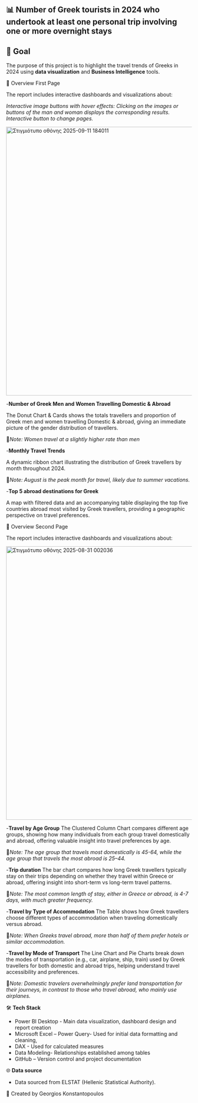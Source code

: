 ## 📊 **Number of Greek tourists in 2024 who undertook at least one personal trip involving one or more overnight stays** ##


## 🎯 Goal
The purpose of this project is to highlight the travel trends of Greeks in 2024 using **data visualization** and **Business Intelligence** tools.  



🔎 Overview First Page

The report includes interactive dashboards and visualizations about:

*Interactive image buttons with hover effects: Clicking on the images or buttons of the man and woman displays the corresponding results.*
*Interactive  button to change pages.*


<img width="1305" height="729" alt="Στιγμιότυπο οθόνης 2025-09-11 184011" src="https://github.com/user-attachments/assets/dcdf9289-86a3-4882-b5fe-08b01c072fd6" />






-**Number of Greek Men and Women Travelling Domestic & Abroad**

   The Donut Chart & Cards shows the totals travellers and proportion of Greek men and women travelling Domestic & abroad, giving an immediate picture of the gender distribution of travellers.
 	
   📌*Note: Women travel at a slightly higher rate than men*
  
 -**Monthly Travel Trends**

   A dynamic ribbon chart illustrating the distribution of Greek travellers by month throughout 2024.
  
   📌*Note: August is the peak month for travel, likely due to summer vacations.*
 	
-**Top 5 abroad destinations for Greek**
  
   A map with filtered data and an accompanying table displaying the top five countries abroad most visited by Greek travellers, providing a geographic perspective on travel preferences.


  

 🔎 Overview Second Page
 
 The report includes interactive dashboards and visualizations about:
 

 <img width="1316" height="742" alt="Στιγμιότυπο οθόνης 2025-08-31 002036" src="https://github.com/user-attachments/assets/66b2af88-4073-4ed9-a646-4d70cd670a24" />
 

 -**Travel by Age Group**
 The Clustered Column Chart compares different age groups, showing how many individuals from each group travel domestically and abroad, offering valuable insight into travel preferences by age.
 
 📌*Note: The age group that travels most domestically is 45-64, while the age group that travels the most abroad is 25–44.*
  
-**Trip duration**
The bar chart compares how long Greek travellers typically stay on their trips depending on whether they travel within Greece or abroad, offering insight into short-term vs long-term travel patterns.

📌*Note: The most common length of stay, either in Greece or abroad, is 4-7 days, with much greater frequency.*

-**Travel by Type of Accommodation**
The Table shows how Greek travellers choose different types of accommodation when traveling domestically versus abroad. 

📌*Note: When Greeks travel abroad, more than half of them prefer hotels or similar accommodation.*

-**Travel by Mode of Transport**
The Line Chart and Pie Charts break down the modes of transportation (e.g., car, airplane, ship, train) used by Greek travellers for both domestic and abroad trips, helping understand travel accessibility and preferences.

📌*Note: Domestic travelers overwhelmingly prefer land transportation for their journeys, in contrast to those who travel abroad, who mainly use airplanes.*

🛠️ **Tech Stack**

- Power BI Desktop - Main data visualization, dashboard design and report creation
- Microsoft Excel – Power Query- Used for initial data formatting and cleaning,
- DAX - Used for calculated measures
- Data Modeling- Relationships established among tables 
- GitHub – Version control and project documentation

🌐 **Data source** 
- Data sourced from ELSTAT (Hellenic Statistical Authority).

👤 Created by Georgios Konstantopoulos


















